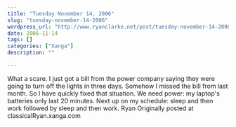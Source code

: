 ```yaml
---
title: "Tuesday November 14, 2006"
slug: "tuesday-november-14-2006"
wordpress_url: "http://www.ryanclarke.net/post/tuesday-november-14-2006/"
date: 2006-11-14
tags: []
categories: ["Xanga"]
description: ""

---
```


What a scare. I just got a bill from the power company saying they were going to turn off the lights in three days. Somehow I missed the bill from last month. So I have quickly fixed that situation. We need power: my laptop's batteries only last 20 minutes.
Next up on my schedule: sleep and then work followed by sleep and then work.
Ryan
Originally posted at classicalRyan.xanga.com
